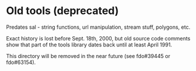 # Old tools (deprecated)

Predates sal - string functions, url manipulation, stream stuff,
polygons, etc.

Exact history is lost before Sept. 18th, 2000, but old source code
comments show that part of the tools library dates back until at least
April 1991.

This directory will be removed in the near future (see fdo#39445 or
fdo#63154).

